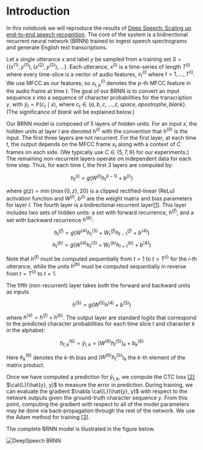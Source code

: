 
# Introduction

In this notebook we will reproduce the results of
[Deep Speech: Scaling up end-to-end speech recognition](http://arxiv.org/abs/1412.5567).
The core of the system is a bidirectional recurrent neural network (BRNN)
trained to ingest speech spectrograms and generate English text transcriptions.

Let a single utterance $x$ and label $y$ be sampled from a training set
$S = \{(x^{(1)}, y^{(1)}), (x^{(2)}, y^{(2)}), . . .\}$.
Each utterance, $x^{(i)}$ is a time-series of length $T^{(i)}$
where every time-slice is a vector of audio features,
$x^{(i)}_t$ where $t=1,\ldots,T^{(i)}$.
We use MFCC as our features; so $x^{(i)}_{t,p}$ denotes the $p$-th MFCC feature
in the audio frame at time $t$. The goal of our BRNN is to convert an input
sequence $x$ into a sequence of character probabilities for the transcription
$y$, with $\hat{y}_t =\mathbb{P}(c_t \mid x)$,
where $c_t \in \{a,b,c, . . . , z, space, apostrophe, blank\}$.
(The significance of $blank$ will be explained below.)

Our BRNN model is composed of $5$ layers of hidden units.
For an input $x$, the hidden units at layer $l$ are denoted $h^{(l)}$ with the
convention that $h^{(0)}$ is the input. The first three layers are not recurrent.
For the first layer, at each time $t$, the output depends on the MFCC frame
$x_t$ along with a context of $C$ frames on each side.
(We typically use $C \in \{5, 7, 9\}$ for our experiments.)
The remaining non-recurrent layers operate on independent data for each time step.
Thus, for each time $t$, the first $3$ layers are computed by:

$$h^{(l)}_t = g(W^{(l)} h^{(l-1)}_t + b^{(l)})$$

where $g(z) = \min\{\max\{0, z\}, 20\}$ is a clipped rectified-linear (ReLu)
activation function and $W^{(l)}$, $b^{(l)}$ are the weight matrix and bias
parameters for layer $l$. The fourth layer is a bidirectional recurrent
layer[[1](http://www.di.ufpe.br/~fnj/RNA/bibliografia/BRNN.pdf)].
This layer includes two sets of hidden units: a set with forward recurrence,
$h^{(f)}$, and a set with backward recurrence $h^{(b)}$:

$$h^{(f)}_t = g(W^{(4)} h^{(3)}_t + W^{(f)}_r h^{(f)}_{t-1} + b^{(4)})$$
$$h^{(b)}_t = g(W^{(4)} h^{(3)}_t + W^{(b)}_r h^{(b)}_{t+1} + b^{(4)})$$

Note that $h^{(f)}$ must be computed sequentially from $t = 1$ to $t = T^{(i)}$
for the $i$-th utterance, while the units $h^{(b)}$ must be computed
sequentially in reverse from $t = T^{(i)}$ to $t = 1$.

The fifth (non-recurrent) layer takes both the forward and backward units as inputs

$$h^{(5)} = g(W^{(5)} h^{(4)} + b^{(5)})$$

where $h^{(4)} = h^{(f)} + h^{(b)}$. The output layer are standard logits that
correspond to the predicted character probabilities for each time slice $t$ and
character $k$ in the alphabet:

$$h^{(6)}_{t,k} = \hat{y}_{t,k} = (W^{(6)} h^{(5)}_t)_k + b^{(6)}_k$$

Here $b^{(6)}_k$ denotes the $k$-th bias and $(W^{(6)} h^{(5)}_t)_k$ the $k$-th
element of the matrix product.

Once we have computed a prediction for $\hat{y}_{t,k}$, we compute the CTC loss
[[2]](http://www.cs.toronto.edu/~graves/preprint.pdf) $\cal{L}(\hat{y}, y)$
to measure the error in prediction. During training, we can evaluate the gradient
$\nabla \cal{L}(\hat{y}, y)$ with respect to the network outputs given the
ground-truth character sequence $y$. From this point, computing the gradient
with respect to all of the model parameters may be done via back-propagation
through the rest of the network. We use the Adam method for training
[[3](http://arxiv.org/abs/1412.6980)].

The complete BRNN model is illustrated in the figure below.

![DeepSpeech BRNN](../images/rnn_fig-624x548.png)
